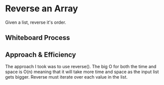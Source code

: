 # Reverse an Array
Given a list, reverse it's order.

## Whiteboard Process
<!-- Embedded whiteboard image -->


## Approach & Efficiency
<!-- What approach did you take? Discuss Why. What is the Big O space/time for this approach? -->

The approach I took was to use reverse().  The big O for both the time and space is O(n) meaning that it will take more time and space as the input list gets bigger.  Reverse must iterate over each value in the list.
